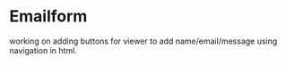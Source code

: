 # Emailform
working on adding buttons for viewer to add name/email/message using navigation in html. 
